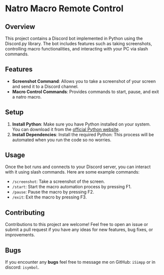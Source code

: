 # Natro Macro Remote Control

## Overview
This project contains a Discord bot implemented in Python using the Discord.py library. The bot includes features such as taking screenshots, controlling macro functionalities, and interacting with your PC via slash commands.

## Features
- **Screenshot Command**: Allows you to take a screenshot of your screen and send it to a Discord channel.
- **Macro Control Commands**: Provides commands to start, pause, and exit a natro macro.

## Setup
1. **Install Python**: Make sure you have Python installed on your system. You can download it from the [official Python website](https://www.python.org/).
2. **Install Dependencies**: Install the required Python: This process will be automated when you run the code so no worries.



## Usage
Once the bot runs and connects to your Discord server, you can interact with it using slash commands. Here are some example commands:

- `/screenshot`: Take a screenshot of the screen.
- `/start`: Start the macro automation process by pressing F1.
- `/pause`: Pause the macro by pressing F2.
- `/exit`: Exit the macro by pressing F3.

## Contributing
Contributions to this project are welcome! Feel free to open an issue or submit a pull request if you have any ideas for new features, bug fixes, or improvements.

## Bugs
If you encounter any **bugs** feel free to message me on GitHub: `iSimpp` or in discord: `isymbol`.
